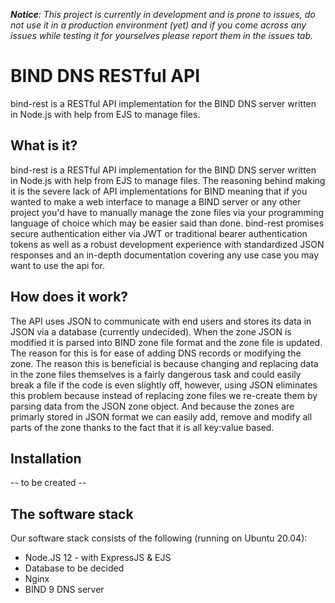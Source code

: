 _**Notice**: This project is currently in development and is prone to issues, do not use it in a production environment (yet) and if you come across any issues while testing it for yourselves please report them in the issues tab._

# BIND DNS RESTful API

bind-rest is a RESTful API implementation for the BIND DNS server written in Node.js with help from EJS to manage files. 

## What is it?

bind-rest is a RESTful API implementation for the BIND DNS server written in Node.js with help from EJS to manage files. The reasoning behind making it is the severe lack of API implementations for BIND meaning that if you wanted to make a web interface to manage a BIND server or any other project you'd have to manually manage the zone files via your programming language of choice which may be easier said than done. bind-rest promises secure authentication either via JWT or traditional bearer authentication tokens as well as a robust development experience with standardized JSON responses and an in-depth documentation covering any use case you may want to use the api for.

## How does it work?

The API uses JSON to communicate with end users and stores its data in JSON via a database (currently undecided). When the zone JSON is modified it is parsed into BIND zone file format and the zone file is updated. The reason for this is for ease of adding DNS records or modifying the zone. The reason this is beneficial is because changing and replacing data in the zone files themselves is a fairly dangerous task and could easily break a file if the code is even slightly off, however, using JSON eliminates this problem because instead of replacing zone files we re-create them by parsing data from the JSON zone object. And because the zones are primarly stored in JSON format we can easily add, remove and modify all parts of the zone thanks to the fact that it is all key:value based.

## Installation

-- to be created --

## The software stack

Our software stack consists of the following (running on Ubuntu 20.04):

* Node.JS 12 - with ExpressJS & EJS
* Database to be decided
* Nginx
* BIND 9 DNS server
